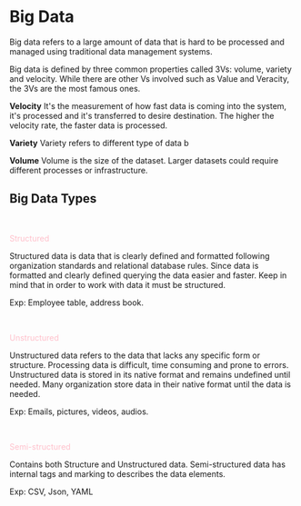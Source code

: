 # Big Data
Big data refers to a large amount of data that is hard to be processed and managed using traditional data management systems.  

Big data is defined by three common properties called 3Vs: volume, variety and velocity. While there are other Vs involved such as Value and Veracity, the 3Vs are the most famous ones. 

__Velocity__ 
It's the measurement of how fast data is coming into the system, it's processed and it's transferred to desire destination. The higher the velocity rate, the faster data is processed.

__Variety__
Variety refers to different type of data b

__Volume__
Volume is the size of the dataset. Larger datasets could require different processes or infrastructure.

## Big Data Types

</br>
<p style='color:pink'>Structured </p>
Structured data is data that is clearly defined and formatted following organization standards and relational database rules. Since data is formatted and clearly defined  querying the data easier and faster. 
Keep in mind that in order to work with data it must be structured.

Exp: Employee table, address book.

</br>
<p style='color:pink'>Unstructured </p>
Unstructured data refers to the data that lacks any specific form or structure. Processing data is difficult, time consuming and prone to errors.  Unstructured data is stored in its native format and remains undefined until needed. Many organization store data in their native format until the data is needed. 

Exp: Emails, pictures, videos, audios. 

</br>
<p style='color:pink'>Semi-structured </p>
Contains both Structure and Unstructured data. Semi-structured data has internal tags and marking to describes the data elements. 

Exp: CSV, Json, YAML


